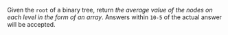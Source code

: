 Given the `root` of a binary tree, return *the average value of the nodes on each level in the form
of an array*. Answers within `10-5` of the actual answer will be accepted.